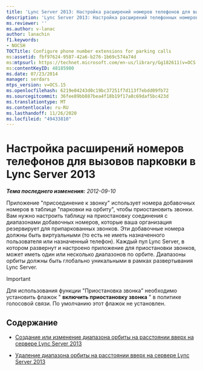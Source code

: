 ```yaml
---
title: 'Lync Server 2013: Настройка расширений номеров телефонов для вызовов парковки'
description: 'Lync Server 2013: Настройка расширений телефонных номеров для вызовов парковки.'
ms.reviewer: ''
ms.author: v-lanac
author: lanachin
f1.keywords:
- NOCSH
TOCTitle: Configure phone number extensions for parking calls
ms:assetid: fbf97624-9587-42a6-b276-1b69c574a74d
ms:mtpsurl: https://technet.microsoft.com/en-us/library/Gg182611(v=OCS.15)
ms:contentKeyID: 48185980
ms.date: 07/23/2014
manager: serdars
mtps_version: v=OCS.15
ms.openlocfilehash: 6219e04243d0c19bc37251f7d113f7ebdd09fb72
ms.sourcegitcommit: 36fee89bb887bea4f18b19f17a8c69daf5bc423d
ms.translationtype: MT
ms.contentlocale: ru-RU
ms.lasthandoff: 11/26/2020
ms.locfileid: "49433810"
---
```

# <a name="configure-phone-number-extensions-for-parking-calls-in-lync-server-2013"></a>Настройка расширений номеров телефонов для вызовов парковки в Lync Server 2013

<div data-xmlns="http://www.w3.org/1999/xhtml">

<div class="topic" data-xmlns="http://www.w3.org/1999/xhtml" data-msxsl="urn:schemas-microsoft-com:xslt" data-cs="https://msdn.microsoft.com/">

<div data-asp="https://msdn2.microsoft.com/asp">



</div>

<div id="mainSection">

<div id="mainBody">

<span> </span>

_**Тема последнего изменения:** 2012-09-10_

Приложение "присоединение к звонку" использует номера добавочных номеров в таблице "парковки на орбиту", чтобы приостановить звонки. Вам нужно настроить таблицу на приостановку соединения с диапазонами добавочных номеров, которые ваша организация резервирует для припаркованных звонков. Эти добавочные номера должны быть виртуальными (то есть не иметь назначенного пользователя или назначенный телефон). Каждый пул Lync Server, в котором развернут и настроено приложение для приостановки звонков, может иметь один или несколько диапазонов по орбите. Диапазоны орбиты должны быть глобально уникальными в рамках развертывания Lync Server.

<div>


> [!IMPORTANT]  
> Для использования функции "Приостановка звонка" необходимо установить флажок " <STRONG>включить приостановку звонка</STRONG> " в политике голосовой связи. По умолчанию этот флажок не установлен.



</div>

<div>

## <a name="in-this-section"></a>Содержание

  - [Создание или изменение диапазона орбиты на расстоянии вверх на сервере Lync Server 2013](lync-server-2013-create-or-modify-a-call-park-orbit-range.md)

  - [Удаление диапазона орбиты на расстоянии вверх на сервере Lync Server 2013](lync-server-2013-delete-a-call-park-orbit-range.md)

</div>

</div>

<span> </span>

</div>

</div>

</div>

